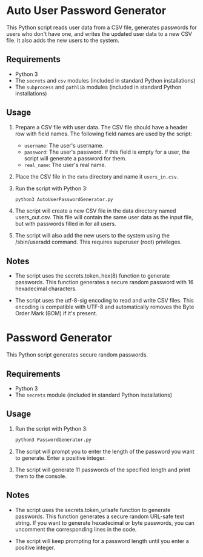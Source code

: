 # Auto User Password Generator

This Python script reads user data from a CSV file, generates passwords for users who don't have one, and writes the updated user data to a new CSV file. It also adds the new users to the system.

## Requirements

- Python 3
- The `secrets` and `csv` modules (included in standard Python installations)
- The `subprocess` and `pathlib` modules (included in standard Python installations)

## Usage

1. Prepare a CSV file with user data. The CSV file should have a header row with field names. The following field names are used by the script:

   - `username`: The user's username.
   - `password`: The user's password. If this field is empty for a user, the script will generate a password for them.
   - `real_name`: The user's real name.

2. Place the CSV file in the `data` directory and name it `users_in.csv`.

3. Run the script with Python 3:

   ```bash
   python3 AutoUserPasswordGenerator.py
   ```
4. The script will create a new CSV file in the data directory named users_out.csv. This file will contain the same user data as the input file, but with passwords filled in for all users.

5. The script will also add the new users to the system using the /sbin/useradd command. This requires superuser (root) privileges.

## Notes

- The script uses the secrets.token_hex(8) function to generate passwords. This function generates a secure random password with 16 hexadecimal characters.

- The script uses the utf-8-sig encoding to read and write CSV files. This encoding is compatible with UTF-8 and automatically removes the Byte Order Mark (BOM) if it's present.

# Password Generator

This Python script generates secure random passwords.

## Requirements

- Python 3
- The `secrets` module (included in standard Python installations)

## Usage

1. Run the script with Python 3:

   ```bash
   python3 PasswordGenerator.py
   ```
2. The script will prompt you to enter the length of the password you want to generate. Enter a positive integer.

3. The script will generate 11 passwords of the specified length and print them to the console.

## Notes

- The script uses the secrets.token_urlsafe function to generate passwords. This function generates a secure random URL-safe text string. If you want to generate hexadecimal or byte passwords, you can uncomment the corresponding lines in the code.

- The script will keep prompting for a password length until you enter a positive integer.